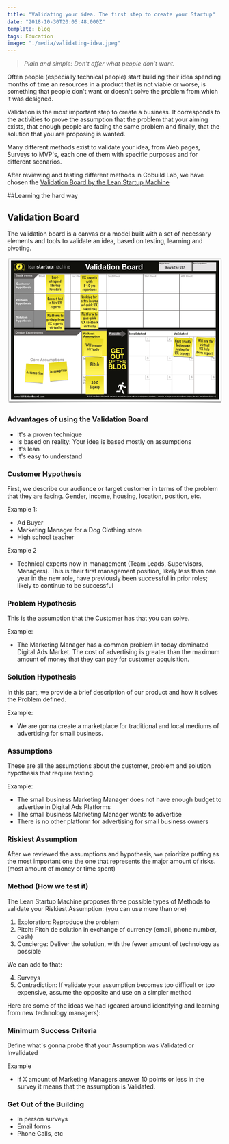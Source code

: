 ```yaml
---
title: "Validating your idea. The first step to create your Startup"
date: "2018-10-30T20:05:48.000Z"
template: blog
tags: Education
image: "./media/validating-idea.jpeg"
---
```


>*Plain and simple: Don’t offer what people don’t want.*

Often people (especially technical people) start building their idea spending months of time an resources in a product that is not viable or worse, is something that people don't want or doesn't solve the problem from which it was designed.

Validation is the most important step to create a business. It corresponds to the activities to prove the assumption that the problem that your aiming exists, that enough people are facing the same problem and finally, that the solution that you are proposing is wanted.

Many different methods exist to validate your idea, from Web pages, Surveys to MVP's, each one of them with specific purposes and for different scenarios.

After reviewing and testing different methods in Cobuild Lab, we have chosen the [Validation Board by the Lean Startup Machine](https://www.leanstartupmachine.com/validationboard/)



##Learning the hard way

<youtube-video id="G8Rk0c3axtI"></youtube-video>



## Validation Board

The validation board is a canvas or a model built with a set of necessary elements and tools to validate an idea, based on testing, learning and pivoting.

![The Validation Board](media/validation-board.png)



### Advantages of using the Validation Board

- It's a proven technique
- Is based on reality: Your idea is based mostly on assumptions
- It's lean
- It's easy to understand


<youtube-video id="HhoducyStMw"></youtube-video>


### Customer Hypothesis

First, we describe our audience or target customer in terms of the problem that they are facing. Gender, income, housing, location, position, etc.

Example 1:

- Ad Buyer
- Marketing Manager for a Dog Clothing store
- High school teacher

Example 2

- Technical experts now in management (Team Leads, Supervisors, Managers). This is their first management position, likely less than one year in the new role, have previously been successful in prior roles; likely to continue to be successful



### Problem Hypothesis

This is the assumption that the Customer has that you can solve.

Example:

- The Marketing Manager has a common problem in today dominated Digital Ads Market. The cost of advertising is greater than the maximum amount of money that they can pay for customer acquisition.



### Solution Hypothesis

In this part, we provide a brief description of our product and how it solves the Problem defined.

Example:

- We are gonna create a marketplace for traditional and local mediums of advertising for small business.



###  Assumptions

These are all the assumptions about the customer, problem and solution hypothesis that require testing. 

Example:

- The small business Marketing Manager does not have enough budget to advertise in Digital Ads Platforms
- The small business Marketing Manager wants to advertise
- There is no other platform for advertising for small business owners 



### Riskiest Assumption

After we reviewed the assumptions and hypothesis, we prioritize putting as the most important one the one that represents the major amount of risks. (most amount of money or time spent)



### Method (How we test it)

The Lean Startup Machine proposes three possible types of Methods to validate your Riskiest Assumption: (you can use more than one)

1. Exploration: Reproduce the problem
2. Pitch: Pitch de solution in exchange of currency (email, phone number, cash)
3. Concierge: Deliver the solution, with the fewer amount of technology as possible

We can add to that:

4. Surveys
5. Contradiction: If validate your assumption becomes too difficult or too expensive, assume the opposite and use on a simpler method

Here are some of the ideas we had (geared around identifying and learning from new technology managers):



### Minimum Success Criteria

Define what's gonna probe that your Assumption was Validated or Invalidated

Example

- If X amount of Marketing Managers answer 10 points or less in the survey it means that the assumption is Validated.


### Get Out of the Building

- In person surveys
- Email forms
- Phone Calls, etc





